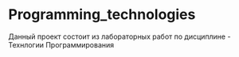 # Programming_technologies

Данный проект состоит из лабораторных работ по дисциплине - Технлогии Программирования

